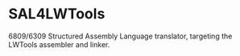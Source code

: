 # SAL4LWTools
6809/6309 Structured Assembly Language translator, targeting the LWTools assembler and linker.
